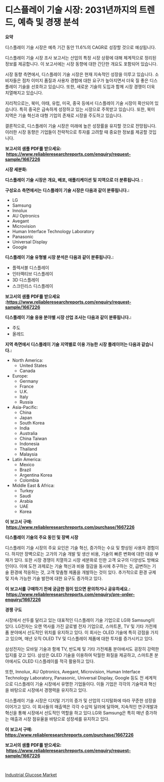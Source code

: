 <p><h1>디스플레이 기술 시장: 2031년까지의 트렌드, 예측 및 경쟁 분석</h1></p><p><strong>요약</strong></p>
<p><p>디스플레이 기술 시장은 예측 기간 동안 11.6%의 CAGR로 성장할 것으로 예상됩니다. </p><p>디스플레이 기술 시장 조사 보고서는 산업의 특정 시장 상황에 대해 체계적으로 정리된 정보를 제공합니다. 이 보고서에는 시장 동향에 대한 간단한 개요도 포함되어 있습니다. </p><p>시장 동향 측면에서, 디스플레이 기술 시장은 현재 지속적인 성장을 이루고 있습니다. 소비자들은 점차 이미지 품질과 사용자 경험에 대한 요구가 높아지면서 더욱 질 좋은 디스플레이 기술을 선호하고 있습니다. 또한, 새로운 기술의 도입과 함께 시장 경쟁이 더욱 치열해지고 있습니다. </p><p>지리적으로는, 북미, 아태, 유럽, 미국, 중국 등에서 디스플레이 기술 시장이 확산되어 있습니다. 특히 중국은 급속하게 성장하고 있는 시장으로 주목받고 있습니다. 또한, 북미 지역은 기술 혁신과 대형 기업의 존재로 시장을 주도하고 있습니다. </p><p>결론적으로, 디스플레이 기술 시장은 미래에 높은 성장률을 유지할 것으로 전망됩니다. 이러한 시장 동향은 기업들이 전략적으로 투자를 고려할 때 중요한 정보를 제공할 것입니다.</p></p>
<p><strong>보고서의 샘플 PDF를 받으세요: &nbsp;<a href="https://www.reliableresearchreports.com/enquiry/request-sample/1667226">https://www.reliableresearchreports.com/enquiry/request-sample/1667226</a></strong></p>
<p><strong>시장 세분화:</strong></p>
<p><strong> 디스플레이 기술 시장은 개요, 배포, 애플리케이션 및 지역으로 더 분류됩니다. :</strong></p>
<p><strong>구성요소 측면에서는 디스플레이 기술 시장은 다음과 같이 분류됩니다.:</strong></p>
<p><ul><li>LG</li><li>Samsung</li><li>Innolux</li><li>AU Optronics</li><li>Avegant</li><li>Microvision</li><li>Human Interface Technology Laboratory</li><li>Panasonic</li><li>Universal Display</li><li>Google</li></ul></p>
<p><strong> 디스플레이 기술 유형별 시장 분석은 다음과 같이 분류됩니다.:</strong></p>
<p><ul><li>플렉서블 디스플레이</li><li>인터랙티브 디스플레이</li><li>3D 디스플레이</li><li>스크린리스 디스플레이</li></ul></p>
<p><strong>보고서의 샘플 PDF를 받으세요 :<a href="https://www.reliableresearchreports.com/enquiry/request-sample/1667226">https://www.reliableresearchreports.com/enquiry/request-sample/1667226</a></strong></p>
<p><strong> 디스플레이 기술 응용 분야별 시장 산업 조사는 다음과 같이 분류됩니다.:</strong></p>
<p><ul><li>주도</li><li>올레드</li></ul></p>
<p><strong>지역 측면에서 디스플레이 기술 지역별로 이용 가능한 시장 플레이어는 다음과 같습니다.:</strong></p>
<p><ul>
    <li>
        North America:
        <ul>
            <li>United States</li>
            <li>Canada</li>
        </ul>
    </li>
    <li>
        Europe:
        <ul>
            <li>Germany</li>
            <li>France</li>
            <li>U.K.</li>
            <li>Italy</li>
            <li>Russia</li>
        </ul>
    </li>
    <li>
        Asia-Pacific:
        <ul>
            <li>China</li>
            <li>Japan</li>
            <li>South Korea</li>
            <li>India</li>
            <li>Australia</li>
            <li>China Taiwan</li>
            <li>Indonesia</li>
            <li>Thailand</li>
            <li>Malaysia</li>
        </ul>
    </li>
    <li>
        Latin America:
        <ul>
            <li>Mexico</li>
            <li>Brazil</li>
            <li>Argentina Korea</li>
            <li>Colombia</li>
        </ul>
    </li>
    <li>
        Middle East & Africa:
        <ul>
            <li>Turkey</li>
            <li>Saudi</li>
            <li>Arabia</li>
            <li>UAE</li>
            <li>Korea</li>
        </ul>
    </li>
    </ul></p>
<p><strong>이 보고서 구매: &nbsp;<a href="https://www.reliableresearchreports.com/purchase/1667226">https://www.reliableresearchreports.com/purchase/1667226</a></strong></p>
<p><strong>디스플레이 기술의 주요 동인 및 장벽 시장</strong></p>
<p><p>디스플레이 기술 시장의 주요 요인은 기술 혁신, 증가하는 수요 및 향상된 사용자 경험이다. 하지만 장벽으로는 고가의 기술 개발 및 생산 비용, 기술의 빠른 변화에 대한 대응 부재가 있다. 또한 시장 경쟁이 치열하고 시장 세분화로 인한 고객 요구의 다양성도 방해요인이다. 이에 도전 과제로는 기술 혁신과 비용 절감을 동시에 추구하는 것, 급변하는 기술 환경에 적응하는 것, 고객 맞춤형 제품을 개발하는 것이 있다. 추가적으로 환경 규제 및 지속 가능한 기술 발전에 대한 요구도 증가하고 있다.</p></p>
<p><strong>이 보고서를 구매하기 전에 궁금한 점이 있으면 문의하거나 공유하세요.: &nbsp;<a href="https://www.reliableresearchreports.com/enquiry/pre-order-enquiry/1667226">https://www.reliableresearchreports.com/enquiry/pre-order-enquiry/1667226</a></strong></p>
<p><strong>경쟁 구도</strong></p>
<p><p>시장에서 선두를 달리고 있는 대표적인 디스플레이 기술 기업으로 LG와 Samsung이 있다. LG전자는 오랜 역사를 가진 글로벌 전자 기업으로, 스마트폰, TV 및 기타 가전제품 분야에서 선도적인 위치를 유지하고 있다. 이 회사는 OLED 기술에 특히 강점을 가지고 있으며, 매년 오직 OLED TV 및 디스플레이 제품에 대한 투자를 증가시키고 있다. </p><p>삼성전자는 모바일 기술과 함께 TV, 반도체 및 기타 가전제품 분야에서도 굉장히 강력한 입지를 갖고 있다. 삼성은 QLED 기술을 이용하여 탁월한 화질을 제공하고, 스마트폰 분야에서도 OLED 디스플레이를 적극 활용하고 있다. </p><p>또한, Innolux, AU Optronics, Avegant, Microvision, Human Interface Technology Laboratory, Panasonic, Universal Display, Google 등도 전 세계적으로 디스플레이 기술 시장에서 유명한 기업들이다. 이들 기업은 각각의 기술력과 혁신을 바탕으로 시장에서 경쟁력을 유지하고 있다.</p><p>디스플레이 기술 시장은 디지털 기기의 증가 및 산업의 디지털화에 따라 꾸준한 성장을 이어가고 있다. 이 회사들의 매출액은 각각 수십억 달러에 달하며, 지속적인 연구개발과 혁신을 통해 시장에서 선도적인 역할을 하고 있다.LG와 Samsung은 특히 매년 증가하는 매출과 시장 점유율을 바탕으로 성장세를 유지하고 있다.</p></p>
<p><strong>이 보고서 구매: &nbsp; <a href="https://www.reliableresearchreports.com/purchase/1667226">https://www.reliableresearchreports.com/purchase/1667226</a></strong></p>
<p><strong>보고서의 샘플 PDF를 받으세요: &nbsp;<a href="https://www.reliableresearchreports.com/enquiry/request-sample/1667226">https://www.reliableresearchreports.com/enquiry/request-sample/1667226</a></strong><strong></strong></p>
<p>&nbsp;</p>
<p><p><a href="https://meowing-canidae-761.notion.site/Industrial-Glucose-Market-Research-Report-Provides-Critical-Insights-that-can-help-Shape-Business-De-282233e67ffb48c083b5b4dfecef326d">Industrial Glucose Market</a></p></p>